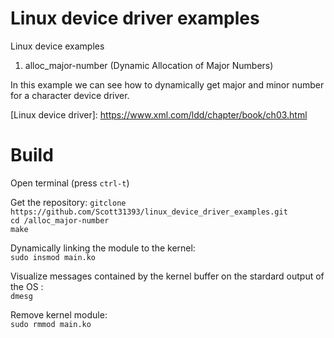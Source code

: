 # Linux device driver examples
Linux device examples

1) alloc_major-number (Dynamic Allocation of Major Numbers)<br />

In this example we can see how to dynamically get major and minor number for a character device driver.<br />

[Linux device driver]: https://www.xml.com/ldd/chapter/book/ch03.html <br />

# Build

Open terminal (press `ctrl-t`)<br />

Get the repository:
`gitclone https://github.com/Scott31393/linux_device_driver_examples.git`<br />
`cd /alloc_major-number` <br /> 
`make` <br />

Dynamically linking the module to the kernel:<br />
`sudo insmod main.ko`<br />


Visualize messages contained by the kernel buffer on the stardard output of the OS :<br />
`dmesg`<br />


Remove kernel module:<br />
`sudo rmmod main.ko`<br />
